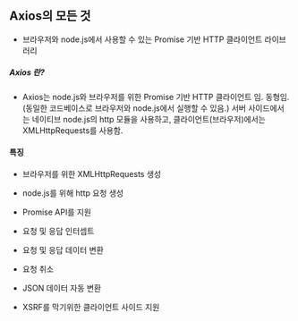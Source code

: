 ## Axios의 모든 것

- 브라우저와 node.js에서 사용할 수 있는 Promise 기반 HTTP 클라이언트 라이브러리

##### Axios 란?

- Axios는 node.js와 브라우저를 위한 Promise 기반 HTTP 클라이언트 임. 동형임. (동일한 코드베이스로 브라우저와 node.js에서 실행할 수 있음.) 서버 사이드에서는 네이티브 node.js의 http 모듈을 사용하고, 클라이언트(브라우저)에서는 XMLHttpRequests를 사용함.

#### 특징

- 브라우저를 위한 XMLHttpRequests 생성

- node.js를 위해 http 요청 생성

- Promise API를 지원

- 요청 및 응답 인터셉트

- 요청 및 응답 데이터 변환

- 요청 취소

- JSON 데이터 자동 변환

- XSRF를 막기위한 클라이언트 사이드 지원
